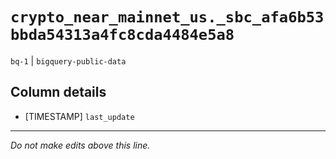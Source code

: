 # `crypto_near_mainnet_us._sbc_afa6b53bbda54313a4fc8cda4484e5a8`
`bq-1` | `bigquery-public-data`

## Column details
* [TIMESTAMP] `last_update`

-------------------------------------------------------------------------------
*Do not make edits above this line.*
